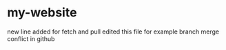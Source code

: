 # my-website
new line added for fetch and pull
edited this file for example branch
merge conflict in github
